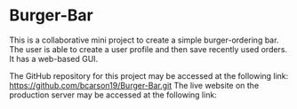 Burger-Bar
==========
This is a collaborative mini project to create a simple burger-ordering bar. The user is able to create a user profile and then save recently used orders.  It has a web-based GUI. 

The GitHub repository for this project may be accessed at the following link: https://github.com/bcarson19/Burger-Bar.git
The live website on the production server may be accessed at the following link:
